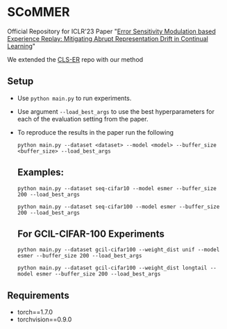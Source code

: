 # SCoMMER
Official Repository for ICLR'23 Paper "[Error Sensitivity Modulation based Experience Replay: Mitigating Abrupt Representation Drift in Continual Learning](https://openreview.net/pdf?id=zlbci7019Z3)"

We extended the [CLS-ER](https://github.com/NeurAI-Lab/CLS-ER) repo with our method

## Setup

+ Use `python main.py` to run experiments.
+ Use argument `--load_best_args` to use the best hyperparameters for each of the evaluation setting from the paper.
+ To reproduce the results in the paper run the following  

    `python main.py --dataset <dataset> --model <model> --buffer_size <buffer_size> --load_best_args`

  ## Examples:

    ```
    python main.py --dataset seq-cifar10 --model esmer --buffer_size 200 --load_best_args
    
    python main.py --dataset seq-cifar100 --model esmer --buffer_size 200 --load_best_args
    ```

  ## For GCIL-CIFAR-100 Experiments

    ```
    python main.py --dataset gcil-cifar100 --weight_dist unif --model esmer --buffer_size 200 --load_best_args
    
    python main.py --dataset gcil-cifar100 --weight_dist longtail --model esmer --buffer_size 200 --load_best_args
    ```

## Requirements

- torch==1.7.0
- torchvision==0.9.0 

